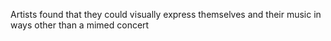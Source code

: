 Artists found that they could visually express themselves and their music in ways other than a mimed concert
